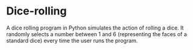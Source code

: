 # Dice-rolling
A dice rolling program in Python simulates the action of rolling a dice. It randomly selects a number between 1 and 6 (representing the faces of a standard dice) every time the user runs the program.
